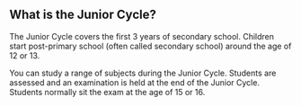 ##  What is the Junior Cycle?

The Junior Cycle covers the first 3 years of secondary school. Children start
post-primary school (often called secondary school) around the age of 12 or
13.

You can study a range of subjects during the Junior Cycle. Students are
assessed and an examination is held at the end of the Junior Cycle. Students
normally sit the exam at the age of 15 or 16.
